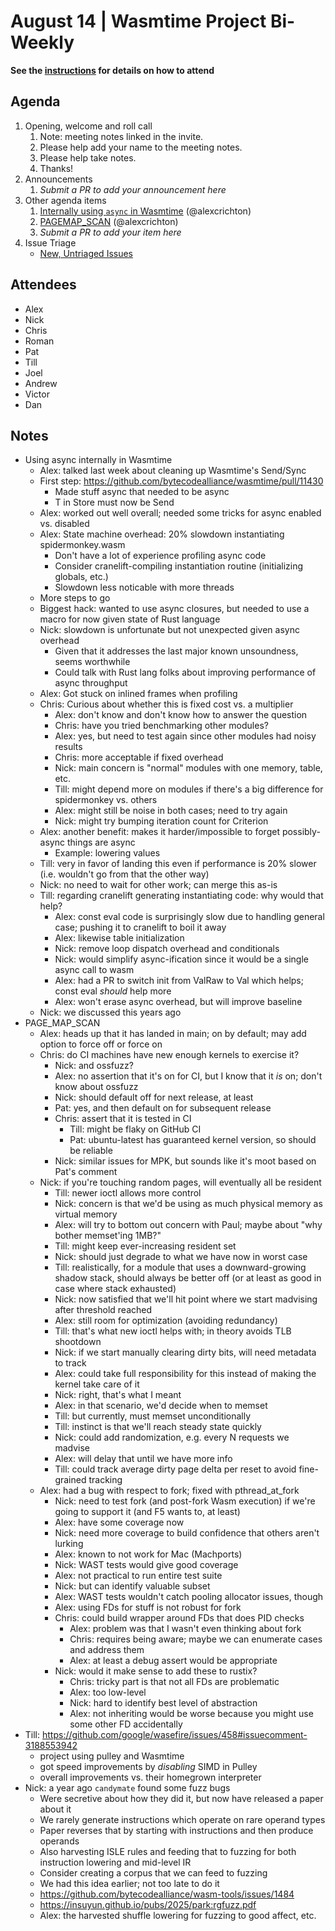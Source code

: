 # August 14 | Wasmtime Project Bi-Weekly

**See the [instructions](../README.md) for details on how to attend**

## Agenda

1. Opening, welcome and roll call
   1. Note: meeting notes linked in the invite.
   1. Please help add your name to the meeting notes.
   1. Please help take notes.
   1. Thanks!
1. Announcements
   1. _Submit a PR to add your announcement here_
1. Other agenda items
   1. [Internally using `async` in Wasmtime](https://github.com/bytecodealliance/wasmtime/pull/11430) (@alexcrichton)
   2. [PAGEMAP_SCAN](https://github.com/bytecodealliance/wasmtime/pull/11372) (@alexcrichton)
   1. _Submit a PR to add your item here_
1. Issue Triage
   * [New, Untriaged Issues](https://github.com/bytecodealliance/wasmtime/issues?q=is%3Aopen+comments%3A%3C2+created%3A%3E%3D2024-12-19)

## Attendees

* Alex
* Nick
* Chris
* Roman
* Pat
* Till
* Joel
* Andrew
* Victor
* Dan

## Notes

- Using async internally in Wasmtime
  - Alex: talked last week about cleaning up Wasmtime's Send/Sync
  - First step: https://github.com/bytecodealliance/wasmtime/pull/11430
    - Made stuff async that needed to be async
    - T in Store<T> must now be Send
  - Alex: worked out well overall; needed some tricks for async enabled vs. disabled
  - Alex: State machine overhead: 20% slowdown instantiating spidermonkey.wasm
    - Don't have a lot of experience profiling async code
    - Consider cranelift-compiling instantiation routine (initializing globals, etc.)
    - Slowdown less noticable with more threads
  - More steps to go
  - Biggest hack: wanted to use async closures, but needed to use a macro for now given state of Rust language
  - Nick: slowdown is unfortunate but not unexpected given async overhead
    - Given that it addresses the last major known unsoundness, seems worthwhile
    - Could talk with Rust lang folks about improving performance of async throughput
  - Alex: Got stuck on inlined frames when profiling
  - Chris: Curious about whether this is fixed cost vs. a multiplier
    - Alex: don't know and don't know how to answer the question
    - Chris: have you tried benchmarking other modules?
    - Alex: yes, but need to test again since other modules had noisy results
    - Chris: more acceptable if fixed overhead
    - Nick: main concern is "normal" modules with one memory, table, etc.
    - Till: might depend more on modules if there's a big difference for spidermonkey vs. others
    - Alex: might still be noise in both cases; need to try again
    - Nick: might try bumping iteration count for Criterion
  - Alex: another benefit: makes it harder/impossible to forget possibly-async things are async
    - Example: lowering values
  - Till: very in favor of landing this even if performance is 20% slower (i.e. wouldn't go from that the other way)
  - Nick: no need to wait for other work; can merge this as-is
  - Till: regarding cranelift generating instantiating code: why would that help?
    - Alex: const eval code is surprisingly slow due to handling general case; pushing it to cranelift to boil it away
    - Alex: likewise table initialization
    - Nick: remove loop dispatch overhead and conditionals
    - Nick: would simplify async-ification since it would be a single async call to wasm
    - Alex: had a PR to switch init from ValRaw to Val which helps; const eval _should_ help more
    - Alex: won't erase async overhead, but will improve baseline
  - Nick: we discussed this years ago
- PAGE_MAP_SCAN
  - Alex: heads up that it has landed in main; on by default; may add option to force off or force on
  - Chris: do CI machines have new enough kernels to exercise it?
    - Nick: and ossfuzz?
    - Alex: no assertion that it's on for CI, but I know that it _is_ on; don't know about ossfuzz
    - Nick: should default off for next release, at least
    - Pat: yes, and then default on for subsequent release
    - Chris: assert that it is tested in CI
      - Till: might be flaky on GitHub CI
      - Pat: ubuntu-latest has guaranteed kernel version, so should be reliable
    - Nick: similar issues for MPK, but sounds like it's moot based on Pat's comment
  - Nick: if you're touching random pages, will eventually all be resident
    - Till: newer ioctl allows more control
    - Nick: concern is that we'd be using as much physical memory as virtual memory
    - Alex: will try to bottom out concern with Paul; maybe about "why bother memset'ing 1MB?"
    - Till: might keep ever-increasing resident set
    - Nick: should just degrade to what we have now in worst case
    - Till: realistically, for a module that uses a downward-growing shadow stack, should always be better off (or at least as good in case where stack exhausted)
    - Nick: now satisfied that we'll hit point where we start madvising after threshold reached
    - Alex: still room for optimization (avoiding redundancy)
    - Till: that's what new ioctl helps with; in theory avoids TLB shootdown
    - Nick: if we start manually clearing dirty bits, will need metadata to track
    - Alex: could take full responsibility for this instead of making the kernel take care of it
    - Nick: right, that's what I meant
    - Alex: in that scenario, we'd decide when to memset
    - Till: but currently, must memset unconditionally
    - Till: instinct is that we'll reach steady state quickly
    - Nick: could add randomization, e.g. every N requests we madvise
    - Alex: will delay that until we have more info
    - Till: could track average dirty page delta per reset to avoid fine-grained tracking
  - Alex: had a bug with respect to fork; fixed with pthread_at_fork
    - Nick: need to test fork (and post-fork Wasm execution) if we're going to support it (and F5 wants to, at least)
    - Alex: have some coverage now
    - Nick: need more coverage to build confidence that others aren't lurking
    - Alex: known to not work for Mac (Machports)
    - Nick: WAST tests would give good coverage
    - Alex: not practical to run entire test suite
    - Nick: but can identify valuable subset
    - Alex: WAST tests wouldn't catch pooling allocator issues, though
    - Alex: using FDs for stuff is not robust for fork
    - Chris: could build wrapper around FDs that does PID checks
      - Alex: problem was that I wasn't even thinking about fork
      - Chris: requires being aware; maybe we can enumerate cases and address them
      - Alex: at least a debug assert would be appropriate
    - Nick: would it make sense to add these to rustix?
      - Chris: tricky part is that not all FDs are problematic
      - Alex: too low-level
      - Nick: hard to identify best level of abstraction
      - Alex: not inheriting would be worse because you might use some other FD accidentally
- Till: https://github.com/google/wasefire/issues/458#issuecomment-3188553942
  - project using pulley and Wasmtime
  - got speed improvements by _disabling_ SIMD in Pulley
  - overall improvements vs. their homegrown interpreter
- Nick: a year ago `candymate` found some fuzz bugs
  - Were secretive about how they did it, but now have released a paper about it
  - We rarely generate instructions which operate on rare operand types
  - Paper reverses that by starting with instructions and then produce operands
  - Also harvesting ISLE rules and feeding that to fuzzing for both instruction lowering and mid-level IR
  - Consider creating a corpus that we can feed to fuzzing
  - We had this idea earlier; not too late to do it
  - https://github.com/bytecodealliance/wasm-tools/issues/1484
  - https://insuyun.github.io/pubs/2025/park:rgfuzz.pdf
  - Alex: the harvested shuffle lowering for fuzzing to good affect, etc.
  
